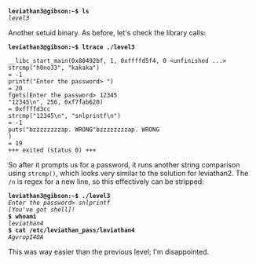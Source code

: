 **`leviathan3@gibson:~$ ls`**  
*`level3`*  

Another setuid binary. As before, let's check the library calls:

**`leviathan3@gibson:~$ ltrace ./level3`**  
```
__libc_start_main(0x80492bf, 1, 0xffffd5f4, 0 <unfinished ...>
strcmp("h0no33", "kakaka")                                                                                                                         = -1
printf("Enter the password> ")                                                                                                                     = 20
fgets(Enter the password> 12345
"12345\n", 256, 0xf7fab620)                                                                                                                  = 0xffffd3cc
strcmp("12345\n", "snlprintf\n")                                                                                                                   = -1
puts("bzzzzzzzzap. WRONG"bzzzzzzzzap. WRONG
)                                                                                                                         = 19
+++ exited (status 0) +++
```

So after it prompts us for a password, it runs another string comparison using `strcmp()`, which looks very similar to the solution for leviathan2. The `/n` is regex for a new line, so this effectively can be stripped:

**`leviathan3@gibson:~$ ./level3`**  
*`Enter the password> snlprintf`*  
*`[You've got shell]!`*  
**`$ whoami`**  
*`leviathan4`*  
**`$ cat /etc/leviathan_pass/leviathan4`**  
*`AgvropI4OA`*  

This was way easier than the previous level; I'm disappointed. 
